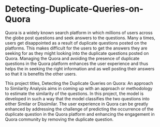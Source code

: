 # Detecting-Duplicate-Queries-on-Quora
Quora is a widely known search platform in which millions of users across the globe post questions and 
seek answers to the questions. Many a times, users get disappointed as a result of duplicate questions posted 
on the platforms. This makes difficult for the users to get the answers they are seeking for as they might 
looking into the duplicate questions posted on Quora. Managing the Quora and avoiding the presence of 
duplicate questions in the Quora platform enhances the user experience and thus helps the in seeking the 
right information and as well posting their answers so that it is benefits the other users. 

This project titles, Detecting the Duplicate Queries on Quora: An approach to Similarity Analysis aims in 
coming up with an approach or methodology to estimate the similarity of the questions. In this project, the 
model is developed in such a way that the model classifies the two questions into either Similar or Dissimilar. 
The user experience in Quora can be greatly enhanced by addressing the challenge of predicting the 
occurrence of the duplicate question in the Quora platform and enhancing the engagement in Quora 
community by removing the duplicate question. 
